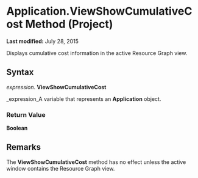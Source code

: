 
# Application.ViewShowCumulativeCost Method (Project)

 **Last modified:** July 28, 2015

Displays cumulative cost information in the active Resource Graph view.

## Syntax

 _expression_. **ViewShowCumulativeCost**

 _expression_A variable that represents an  **Application** object.


### Return Value

 **Boolean**


## Remarks

The  **ViewShowCumulativeCost** method has no effect unless the active window contains the Resource Graph view.

